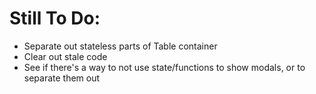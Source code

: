 # Still To Do:

 - Separate out stateless parts of Table container
 - Clear out stale code
 - See if there's a way to not use state/functions to show modals, or to separate them out